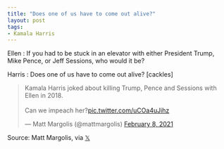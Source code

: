 ```yaml
---
title: "Does one of us have to come out alive?"
layout: post
tags:
- Kamala Harris
---
```


Ellen
: If you had to be stuck in an elevator with either President Trump, Mike Pence, or Jeff Sessions, who would it be?

Harris
: Does one of us have to come out alive? [cackles]

<blockquote class="twitter-tweet"><p lang="en" dir="ltr">Kamala Harris joked about killing Trump, Pence and Sessions with Ellen in 2018.<br><br>Can we impeach her?<a href="https://t.co/uCOa4uJihz">pic.twitter.com/uCOa4uJihz</a></p>&mdash; Matt Margolis (@mattmargolis) <a href="https://twitter.com/mattmargolis/status/1358816190076960771?ref_src=twsrc%5Etfw">February 8, 2021</a></blockquote> <script async src="https://platform.twitter.com/widgets.js" charset="utf-8"></script>

Source: Matt Margolis, via [𝕏](https://x.com)
